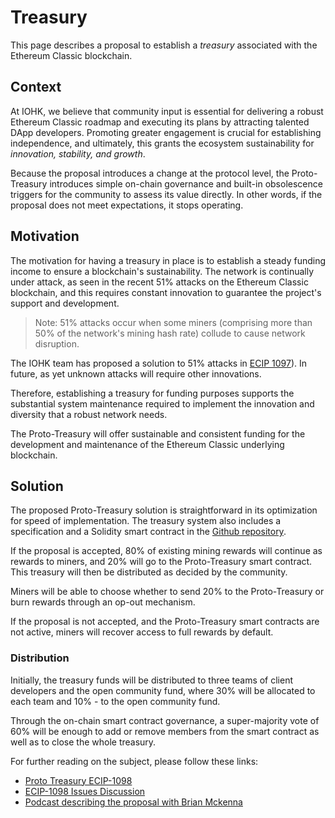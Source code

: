 # Treasury

This page describes a proposal to establish a *treasury* associated with the Ethereum Classic blockchain. 

## Context

At IOHK, we believe that community input is essential for delivering a robust Ethereum Classic roadmap and executing its plans by attracting talented DApp developers. Promoting greater engagement is crucial for establishing independence, and ultimately, this grants the ecosystem sustainability for *innovation, stability, and growth*.

Because the proposal introduces a change at the protocol level, the Proto-Treasury introduces simple on-chain governance and built-in obsolescence triggers for the community to assess its value directly.
In other words, if the proposal does not meet expectations, it stops operating.

## Motivation

The motivation for having a treasury in place is to establish a steady funding income to ensure a blockchain's sustainability. The network is continually under attack, as seen in the recent 51% attacks on the Ethereum Classic blockchain, and this requires constant innovation to guarantee the project's support and development.

> Note: 51% attacks occur when some miners (comprising more than 50% of the network's mining hash rate) collude to cause network disruption.

The IOHK team has proposed a solution to 51% attacks in [ECIP 1097](https://ecips.ethereumclassic.org/ECIPs/ecip-1097)). In future, as yet unknown attacks will require other innovations.

Therefore, establishing a treasury for funding purposes supports the substantial system maintenance required to implement the innovation and diversity that a robust network needs.

The Proto-Treasury will offer sustainable and consistent funding for the development and maintenance of the Ethereum Classic underlying blockchain.

## Solution

The proposed Proto-Treasury solution is straightforward in its optimization for speed of implementation. The treasury system also includes a specification and a Solidity smart contract in the [Github repository](https://github.com/input-output-hk/etc_treasury_system).

If the proposal is accepted, 80% of existing mining rewards will continue as rewards to miners, and 20% will go to the Proto-Treasury smart contract. This treasury will then be distributed as decided by the community.

Miners will be able to choose whether to send 20% to the Proto-Treasury or burn rewards through an op-out mechanism.

If the proposal is not accepted, and the Proto-Treasury smart contracts are not active, miners will recover access to full rewards by default.

### Distribution

Initially, the treasury funds will be distributed to three teams of client developers and the open community fund, where 30% will be allocated to each team and 10% - to the open community fund.

Through the on-chain smart contract governance, a super-majority vote of 60% will be enough to add or remove members from the smart contract as well as to close the whole treasury.

For further reading on the subject, please follow these links:

* [Proto Treasury ECIP-1098](https://ecips.ethereumclassic.org/ECIPs/ecip-1098)
* [ECIP-1098 Issues Discussion](https://github.com/ethereumclassic/ECIPs/issues/350)
* [Podcast describing the proposal with Brian Mckenna](https://www.youtube.com/watch?v=55Quk7MDvXA)
